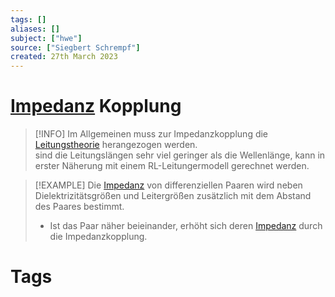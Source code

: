 ```yaml
---
tags: []
aliases: []
subject: ["hwe"]
source: ["Siegbert Schrempf"]
created: 27th March 2023
---
```


# [Impedanz](../Elektrotechnik/Impedanz.md) Kopplung

> [!INFO] Im Allgemeinen muss zur Impedanzkopplung die [Leitungstheorie](../HF-Technik/Leitungstheorie.md) herangezogen werden.  
> sind die Leitungslängen sehr viel geringer als die Wellenlänge, kann in erster Näherung mit einem RL-Leitungermodell gerechnet werden. 

> [!EXAMPLE] Die [Impedanz](../Elektrotechnik/Impedanz.md) von differenziellen Paaren wird neben Dielektrizitätsgrößen und Leitergrößen zusätzlich mit dem Abstand des Paares bestimmt.
> - Ist das Paar näher beieinander, erhöht sich deren [Impedanz](../Elektrotechnik/Impedanz.md) durch die Impedanzkopplung.

# Tags